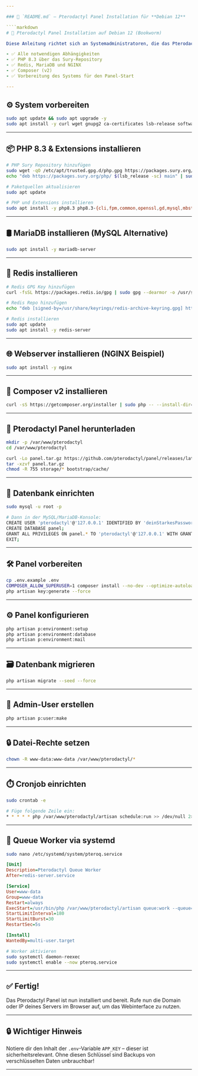 ```yaml
---

### 📄 `README.md` — Pterodactyl Panel Installation für **Debian 12**

````markdown
# 🧩 Pterodactyl Panel Installation auf Debian 12 (Bookworm)

Diese Anleitung richtet sich an Systemadministratoren, die das Pterodactyl Panel auf einem frischen **Debian 12 Server** installieren möchten. Die Anleitung beinhaltet:

- ✅ Alle notwendigen Abhängigkeiten
- ✅ PHP 8.3 über das Sury-Repository
- ✅ Redis, MariaDB und NGINX
- ✅ Composer (v2)
- ✅ Vorbereitung des Systems für den Panel-Start

---
```


## ⚙️ System vorbereiten

```bash
sudo apt update && sudo apt upgrade -y
sudo apt install -y curl wget gnupg2 ca-certificates lsb-release software-properties-common apt-transport-https unzip tar git
````

---

## 📦 PHP 8.3 & Extensions installieren

```bash
# PHP Sury Repository hinzufügen
sudo wget -qO /etc/apt/trusted.gpg.d/php.gpg https://packages.sury.org/php/apt.gpg
echo "deb https://packages.sury.org/php/ $(lsb_release -sc) main" | sudo tee /etc/apt/sources.list.d/php.list

# Paketquellen aktualisieren
sudo apt update

# PHP und Extensions installieren
sudo apt install -y php8.3 php8.3-{cli,fpm,common,openssl,gd,mysql,mbstring,tokenizer,bcmath,xml,curl,zip}
```

---

## 🛢️ MariaDB installieren (MySQL Alternative)

```bash
sudo apt install -y mariadb-server
```

---

## 🧠 Redis installieren

```bash
# Redis GPG Key hinzufügen
curl -fsSL https://packages.redis.io/gpg | sudo gpg --dearmor -o /usr/share/keyrings/redis-archive-keyring.gpg

# Redis Repo hinzufügen
echo "deb [signed-by=/usr/share/keyrings/redis-archive-keyring.gpg] https://packages.redis.io/deb $(lsb_release -cs) main" | sudo tee /etc/apt/sources.list.d/redis.list

# Redis installieren
sudo apt update
sudo apt install -y redis-server
```

---

## 🌐 Webserver installieren (NGINX Beispiel)

```bash
sudo apt install -y nginx
```

---

## 🎼 Composer v2 installieren

```bash
curl -sS https://getcomposer.org/installer | sudo php -- --install-dir=/usr/local/bin --filename=composer
```

---

## 📁 Pterodactyl Panel herunterladen

```bash
mkdir -p /var/www/pterodactyl
cd /var/www/pterodactyl

curl -Lo panel.tar.gz https://github.com/pterodactyl/panel/releases/latest/download/panel.tar.gz
tar -xzvf panel.tar.gz
chmod -R 755 storage/* bootstrap/cache/
```

---

## 🧩 Datenbank einrichten

```bash
sudo mysql -u root -p

# Dann in der MySQL/MariaDB-Konsole:
CREATE USER 'pterodactyl'@'127.0.0.1' IDENTIFIED BY 'deinStarkesPasswort';
CREATE DATABASE panel;
GRANT ALL PRIVILEGES ON panel.* TO 'pterodactyl'@'127.0.0.1' WITH GRANT OPTION;
EXIT;
```

---

## 🛠️ Panel vorbereiten

```bash
cp .env.example .env
COMPOSER_ALLOW_SUPERUSER=1 composer install --no-dev --optimize-autoloader
php artisan key:generate --force
```

---

## ⚙️ Panel konfigurieren

```bash
php artisan p:environment:setup
php artisan p:environment:database
php artisan p:environment:mail
```

---

## 🗃️ Datenbank migrieren

```bash
php artisan migrate --seed --force
```

---

## 👤 Admin-User erstellen

```bash
php artisan p:user:make
```

---

## 🔒 Datei-Rechte setzen

```bash
chown -R www-data:www-data /var/www/pterodactyl/*
```

---

## ⏱️ Cronjob einrichten

```bash
sudo crontab -e

# Füge folgende Zeile ein:
* * * * * php /var/www/pterodactyl/artisan schedule:run >> /dev/null 2>&1
```

---

## 🔄 Queue Worker via systemd

```bash
sudo nano /etc/systemd/system/pteroq.service
```

```ini
[Unit]
Description=Pterodactyl Queue Worker
After=redis-server.service

[Service]
User=www-data
Group=www-data
Restart=always
ExecStart=/usr/bin/php /var/www/pterodactyl/artisan queue:work --queue=high,standard,low --sleep=3 --tries=3
StartLimitInterval=180
StartLimitBurst=30
RestartSec=5s

[Install]
WantedBy=multi-user.target
```

```bash
# Worker aktivieren
sudo systemctl daemon-reexec
sudo systemctl enable --now pteroq.service
```

---

## ✅ Fertig!

Das Pterodactyl Panel ist nun installiert und bereit. Rufe nun die Domain oder IP deines Servers im Browser auf, um das Webinterface zu nutzen.

---

## 🔒 Wichtiger Hinweis

Notiere dir den Inhalt der `.env`-Variable `APP_KEY` – dieser ist sicherheitsrelevant. Ohne diesen Schlüssel sind Backups von verschlüsselten Daten unbrauchbar!

---
